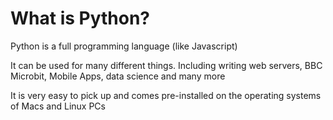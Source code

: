 ---
---

# What is Python?

Python is a full programming language (like Javascript)

It can be used for many different things. Including writing web servers, BBC Microbit, Mobile Apps, data science and 
many more

It is very easy to pick up and comes pre-installed on the operating systems of Macs and Linux PCs
